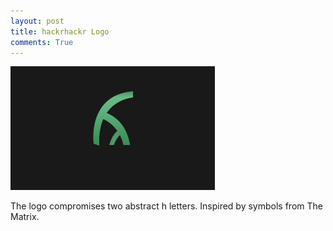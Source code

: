 ```yaml
---
layout: post
title: hackrhackr Logo
comments: True
---
```


![urgigs](/assets/hackrhackr.jpeg)


The logo compromises two abstract h letters. Inspired by symbols from The Matrix.